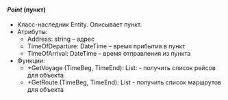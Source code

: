 #### *Point* (пункт)
+ Класс-наследник Entity. Описывает пункт.
+ Атрибуты:
	* Address: string – адрес
	* TimeOfDeparture: DateTime – время прибытия в пункт
	* TimeOfArrival: DateTime – время отправления из пункта
+ Функции:
	* +GetVoyage (TimeBeg, TimeEnd): List: <Voyage> -  получить список рейсов для объекта
	* +GetRoute (TimeBeg, TimeEnd): List <Voyage> - получить список маршрутов для объекта
